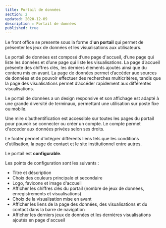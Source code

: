 ```yaml
---
title: Portail de données
section: 2
updated: 2020-12-09
description : Portail de données
published: true
---
```


Le front office se presente sous la forme d'**un portail** qui permet de présenter les jeux de données et les visualisations aux utilisateurs.

Le portail de données est composé d’une page d'accueil, d’une page qui liste les données et d’une page qui liste les visualisations.
La page d’accueil présente des chiffres clés, les derniers éléments ajoutés ainsi que du contenu mis en avant.
La page de données permet d’accéder aux sources de données et de pouvoir effectuer des recherches multicritères, tandis que la page des visualisations permet d’accéder rapidement aux différentes visualisations.

Le portail de données a un design responsive et son affichage est adapté à une grande diversité de terminaux, permettant une utilisation sur poste fixe ou mobile.

Une mire d’authentification est accessible sur toutes les pages du portail pour pouvoir se connecter ou créer un compte. Le compte permet d'acceder aux données privées selon ses droits.

Le footer permet d'intégrer différents liens tels que les conditions d’utilisation, la page de contact et le site institutionnel entre autres.

Le portail est **configurable**.

Les points de configuration sont les suivants :
* Titre et déscription
* Choix des couleurs principale et secondaire
* Logo, favicone et image d'accueil
* Afficher les chiffres clés du portail (nombre de jeux de données, enregistrements et visualisations)
* Choix de la visualisation mise en avant
* Afficher les liens de la page des données, des visualisations et du contact dans la barre de navigation
* Afficher les derniers jeux de données et les dernières visualisations ajoutés en page d'accueil
